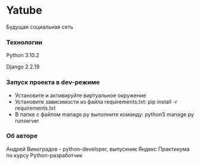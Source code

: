 # Yatube

Будущая социальная сеть

### Технологии

Python 3.10.2

Django 2.2.19

### Запуск проекта в dev-режиме

- Установите и активируйте виртуальное окружение 
- Установите зависимости из файла requirements.txt:
pip install -r requirements.txt
- В папке с файлом manage.py выполните команду: 
python3 manage.py runserver

### Об авторе
Андрей Виноградов - python-developer, выпускник Яндекс Практикума по курсу Python-разработчик
